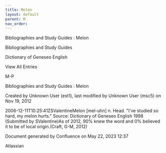 ```yaml
---
title: Melon
layout: default
parent: M
nav_order:
---
```


Bibliographies and Study Guides : Melon

Bibliographies and Study Guides

Dictionary of Geneseo English

View All Entries

M-P

Bibliographies and Study Guides : Melon

Created by  Unknown User (est1), last modified by  Unknown User (msc5) on Nov 19, 2012

2006-12-11T10:25:41ZSValentineMelon [mel-uhn] n. Head. &quot;I've studied so hard, my melon hurts.&quot; Source: Dictionary of Geneseo English 1998 (Submitted by SValentine)As of 2012, 90% knew the word and 0% believed it to be of local origin.(Craft, G-M, 2012)

Document generated by Confluence on May 22, 2023 12:37

Atlassian
